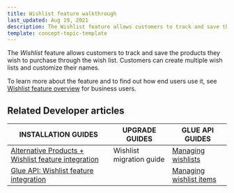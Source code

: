 ```yaml
---
title: Wishlist feature walkthrough
last_updated: Aug 19, 2021
description: The Wishlist feature allows customers to track and save the products they wish to purchase through the wish list
template: concept-topic-template
---
```


The _Wishlist_ feature allows customers to track and save the products they wish to purchase through the wish list. Customers can create multiple wish lists and customize their names.


To learn more about the feature and to find out how end users use it, see [Wishlist feature overview](/docs/scos/user/features/{{page.version}}/wishlist-feature-overview.html) for business users.


## Related Developer articles

| INSTALLATION GUIDES | UPGRADE GUIDES| GLUE API GUIDES  |
|---------|---------|---------|
| [Alternative Products + Wishlist feature integration](/docs/scos/dev/feature-integration-guides/{{page.version}}/alternative-products-wishlist-feature-integration.html)  | Wishlist migration guide | [Managing wishlists](/docs/marketplace/dev/glue-api-guides/{{page.version}}/wishlists/managing-wishlists.html)  |
| [Glue API: Wishlist feature integration](/docs/scos/dev/feature-integration-guides/{{page.version}}/glue-api/glue-api-wishlist-feature-integration.html)  |   |[ Managing wishlist items](/docs/scos/dev/glue-api-guides/{{page.version}}/managing-wishlists/managing-wishlist-items.html)  |
